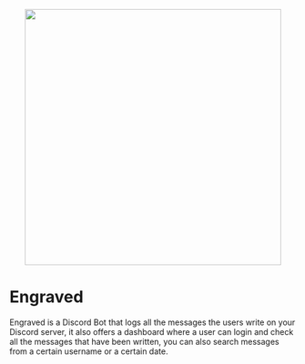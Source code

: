 <p align="center">
  <img width="450" height="450" src="https://i.imgur.com/RjmV1QS.png">
</p>
<h1> Engraved </h1>
Engraved is a Discord Bot that logs all the messages the users write on your Discord server, it also offers a dashboard where a user can login and check all the messages that have been written, you can also search messages from a certain username or a certain date.
